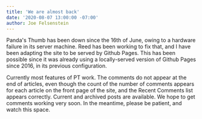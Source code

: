 ```yaml
---
title: 'We are almost back'
date: '2020-08-07 13:00:00 -07:00'
author: Joe Felsenstein
---
```


Panda's Thumb has been down since the 16th of June, owing to a hardware failure in its server machine.
Reed has been working to fix that, and I have been adapting the site to be served by Github Pages.  This
has been possible since it was already using a locally-served version of Github Pages since 2016,
in its previous configuration.
<p>

Currently most features of PT work.  The comments do not appear at the end of articles, even though
the count of the number of comments appears for each article on the front page of the site, and the
Recent Comments list appears correctly.  Current and archived posts are available.
We hope to get comments working very soon.  In the meantime,
please be patient, and watch this space.
